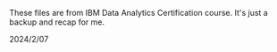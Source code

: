 These files are from IBM Data Analytics Certification course.
It's just a backup and recap for me.

2024/2/07
